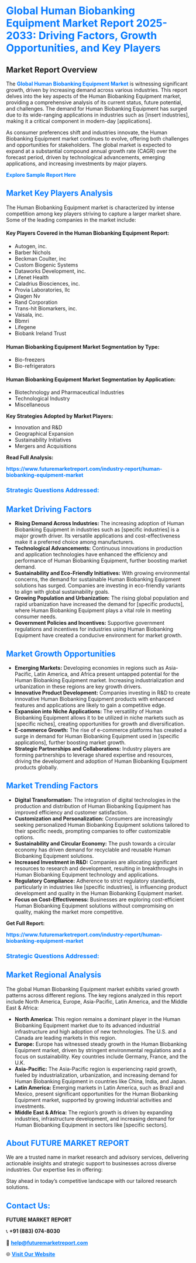 <h1 style="color: #007BFF;">Global Human Biobanking Equipment Market Report 2025-2033: Driving Factors, Growth Opportunities, and Key Players</h1>

<section id="overview">
<h2>Market Report Overview</h2>
<p>The <a href="https://www.futuremarketreport.com/industry-report/human-biobanking-equipment-market" style="color: #007BFF; text-decoration: none;"><strong>Global Human Biobanking Equipment Market</strong></a> is witnessing significant growth, driven by increasing demand across various industries. This report delves into the key aspects of the Human Biobanking Equipment market, providing a comprehensive analysis of its current status, future potential, and challenges. The demand for Human Biobanking Equipment has surged due to its wide-ranging applications in industries such as [insert industries], making it a critical component in modern-day [applications].</p>
<p>As consumer preferences shift and industries innovate, the Human Biobanking Equipment market continues to evolve, offering both challenges and opportunities for stakeholders. The global market is expected to expand at a substantial compound annual growth rate (CAGR) over the forecast period, driven by technological advancements, emerging applications, and increasing investments by major players.</p>
</section>

<section id="overview">
<p><a href="https://www.futuremarketreport.com/request-sample/reportId=109998" style="color: #007BFF; text-decoration: none;"><strong>Explore Sample Report Here</strong></a></p>
</section>

<section id="key-players">
<h2 style="color: #007BFF;">Market Key Players Analysis</h2>
<p>The Human Biobanking Equipment market is characterized by intense competition among key players striving to capture a larger market share. Some of the leading companies in the market include:</p>
<h4>Key Players Covered in the Human Biobanking Equipment Report:</h4>
<ul><li>Autogen, inc.</li><li>Barber Nichols</li><li>Beckman Coulter, inc</li><li>Custom Biogenic Systems</li><li>Dataworks Development, inc.</li><li>Lifenet Health</li><li>Caladrius Biosciences, inc.</li><li>Provia Laboratories, llc</li><li>Qiagen Nv</li><li>Rand Corporation</li><li>Trans-hit Biomarkers, inc.</li><li>Vaisala, inc.</li><li>Bbmri</li><li>Lifegene</li><li>Biobank Ireland Trust</li></ul>
<h4>Human Biobanking Equipment Market Segmentation by Type:</h4>
<ul><li>Bio-freezers</li><li>Bio-refrigerators</li></ul>

<h4>Human Biobanking Equipment Market Segmentation by Application:</h4>
<ul><li>Biotechnology and Pharmaceutical Industries</li><li>Technological Industry</li><li>Miscellaneous</li></ul>
<p><strong>Key Strategies Adopted by Market Players:</strong></p>
<ul>
<li>Innovation and R&D</li>
<li>Geographical Expansion</li>
<li>Sustainability Initiatives</li>
<li>Mergers and Acquisitions</li>
</ul>
</section>

<section>
<p><strong>Read Full Analysis: </strong></p><a href="https://www.futuremarketreport.com/industry-report/human-biobanking-equipment-market" style="color: #007BFF; text-decoration: none;"><strong>https://www.futuremarketreport.com/industry-report/human-biobanking-equipment-market</strong></a>
<h3 style="color: #007BFF;">Strategic Questions Addressed:</h3>
</section>

<section id="driving-factors">
<h2 style="color: #007BFF;">Market Driving Factors</h2>
<ul>
<li><strong>Rising Demand Across Industries:</strong> The increasing adoption of Human Biobanking Equipment in industries such as [specific industries] is a major growth driver. Its versatile applications and cost-effectiveness make it a preferred choice among manufacturers.</li>
<li><strong>Technological Advancements:</strong> Continuous innovations in production and application technologies have enhanced the efficiency and performance of Human Biobanking Equipment, further boosting market demand.</li>
<li><strong>Sustainability and Eco-Friendly Initiatives:</strong> With growing environmental concerns, the demand for sustainable Human Biobanking Equipment solutions has surged. Companies are investing in eco-friendly variants to align with global sustainability goals.</li>
<li><strong>Growing Population and Urbanization:</strong> The rising global population and rapid urbanization have increased the demand for [specific products], where Human Biobanking Equipment plays a vital role in meeting consumer needs.</li>
<li><strong>Government Policies and Incentives:</strong> Supportive government regulations and incentives for industries using Human Biobanking Equipment have created a conducive environment for market growth.</li>
</ul>
</section>

<section id="growth-opportunities">
<h2 style="color: #007BFF;">Market Growth Opportunities</h2>
<ul>
<li><strong>Emerging Markets:</strong> Developing economies in regions such as Asia-Pacific, Latin America, and Africa present untapped potential for the Human Biobanking Equipment market. Increasing industrialization and urbanization in these regions are key growth drivers.</li>
<li><strong>Innovative Product Development:</strong> Companies investing in R&D to create innovative Human Biobanking Equipment products with enhanced features and applications are likely to gain a competitive edge.</li>
<li><strong>Expansion into Niche Applications:</strong> The versatility of Human Biobanking Equipment allows it to be utilized in niche markets such as [specific niches], creating opportunities for growth and diversification.</li>
<li><strong>E-commerce Growth:</strong> The rise of e-commerce platforms has created a surge in demand for Human Biobanking Equipment used in [specific applications], further boosting market growth.</li>
<li><strong>Strategic Partnerships and Collaborations:</strong> Industry players are forming partnerships to leverage shared expertise and resources, driving the development and adoption of Human Biobanking Equipment products globally.</li>
</ul>
</section>

<section id="trending-factors">
<h2 style="color: #007BFF;">Market Trending Factors</h2>
<ul>
<li><strong>Digital Transformation:</strong> The integration of digital technologies in the production and distribution of Human Biobanking Equipment has improved efficiency and customer satisfaction.</li>
<li><strong>Customization and Personalization:</strong> Consumers are increasingly seeking personalized Human Biobanking Equipment solutions tailored to their specific needs, prompting companies to offer customizable options.</li>
<li><strong>Sustainability and Circular Economy:</strong> The push towards a circular economy has driven demand for recyclable and reusable Human Biobanking Equipment solutions.</li>
<li><strong>Increased Investment in R&D:</strong> Companies are allocating significant resources to research and development, resulting in breakthroughs in Human Biobanking Equipment technology and applications.</li>
<li><strong>Regulatory Compliance:</strong> Adherence to strict regulatory standards, particularly in industries like [specific industries], is influencing product development and quality in the Human Biobanking Equipment market.</li>
<li><strong>Focus on Cost-Effectiveness:</strong> Businesses are exploring cost-efficient Human Biobanking Equipment solutions without compromising on quality, making the market more competitive.</li>
</ul>
</section>

<section>
<p><strong>Get Full Report: </strong></p><a href="https://www.futuremarketreport.com/industry-report/human-biobanking-equipment-market" style="color: #007BFF; text-decoration: none;"><strong>https://www.futuremarketreport.com/industry-report/human-biobanking-equipment-market</strong></a>
<h3 style="color: #007BFF;">Strategic Questions Addressed:</h3>
</section>


<section id="regional-analysis">
<h2 style="color: #007BFF;">Market Regional Analysis</h2>
<p>The global Human Biobanking Equipment market exhibits varied growth patterns across different regions. The key regions analyzed in this report include North America, Europe, Asia-Pacific, Latin America, and the Middle East & Africa:</p>
<ul>
<li><strong>North America:</strong> This region remains a dominant player in the Human Biobanking Equipment market due to its advanced industrial infrastructure and high adoption of new technologies. The U.S. and Canada are leading markets in this region.</li>
<li><strong>Europe:</strong> Europe has witnessed steady growth in the Human Biobanking Equipment market, driven by stringent environmental regulations and a focus on sustainability. Key countries include Germany, France, and the U.K.</li>
<li><strong>Asia-Pacific:</strong> The Asia-Pacific region is experiencing rapid growth, fueled by industrialization, urbanization, and increasing demand for Human Biobanking Equipment in countries like China, India, and Japan.</li>
<li><strong>Latin America:</strong> Emerging markets in Latin America, such as Brazil and Mexico, present significant opportunities for the Human Biobanking Equipment market, supported by growing industrial activities and investments.</li>
<li><strong>Middle East & Africa:</strong> The region’s growth is driven by expanding industries, infrastructure development, and increasing demand for Human Biobanking Equipment in sectors like [specific sectors].</li>
</ul>
</section>

<footer>
<h2 style="color: #007BFF;">About FUTURE MARKET REPORT</h2>
<p>We are a trusted name in market research and advisory services, delivering actionable insights and strategic support to businesses across diverse industries. Our expertise lies in offering:</p>

<p>Stay ahead in today’s competitive landscape with our tailored research solutions.</p>

<h2 style="color: #007BFF;">Contact Us:</h2>
<p><strong>FUTURE MARKET REPORT</strong></p>
<p>📞 <strong>+91 (883) 074-8030</strong></p>
<p>📧 <strong><a href="mailto:help@futuremarketreport.com" style="color: #007BFF;">help@futuremarketreport.com</a></strong></p>
<p>🌐 <strong><a href="https://www.futuremarketreport.com/" style="color: #007BFF;">Visit Our Website</a></strong></p>
</footer>